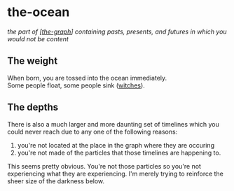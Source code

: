 # the-ocean

_the part of [[the-graph]] containing pasts, presents, and futures in which you would not be content_

## The weight

When born, you are tossed into the ocean immediately.  
Some people float, some people sink ([witches](https://youtu.be/zrzMhU_4m-g)).

## The depths

There is also a much larger and more daunting set of timelines which you could never reach due to any one of the following reasons:

1. you're not located at the place in the graph where they are occuring
2. you're not made of the particles that those timelines are happening to.

This seems pretty obvious. You're not those particles so you're not experiencing what they are experiencing.
I'm merely trying to reinforce the sheer size of the darkness below.

[//begin]: # "Autogenerated link references for markdown compatibility"
[the-graph]: ../nodes/the-graph "the-graph"
[//end]: # "Autogenerated link references"